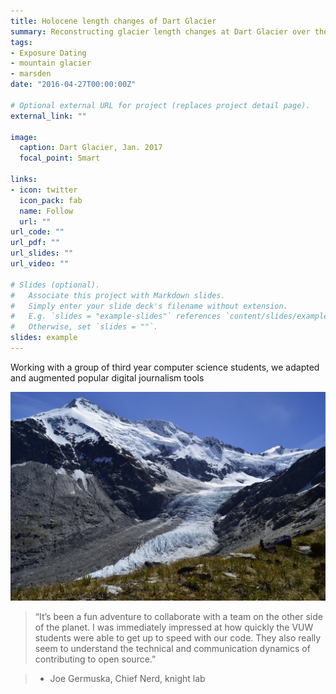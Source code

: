 ```yaml
---
title: Holocene length changes of Dart Glacier
summary: Reconstructing glacier length changes at Dart Glacier over the last 10000 years
tags:
- Exposure Dating
- mountain glacier
- marsden
date: "2016-04-27T00:00:00Z"

# Optional external URL for project (replaces project detail page).
external_link: ""

image:
  caption: Dart Glacier, Jan. 2017
  focal_point: Smart

links:
- icon: twitter
  icon_pack: fab
  name: Follow
  url: ""
url_code: ""
url_pdf: ""
url_slides: ""
url_video: ""

# Slides (optional).
#   Associate this project with Markdown slides.
#   Simply enter your slide deck's filename without extension.
#   E.g. `slides = "example-slides"` references `content/slides/example-slides.md`.
#   Otherwise, set `slides = ""`.
slides: example
---
```


Working with a group of third year computer science students, we adapted and augmented popular digital journalism tools

![dart](featured.jpg)

> “It’s been a fun adventure to collaborate with a team on the other side of the planet. I was immediately impressed at how quickly the VUW students were able to get up to speed with our code. They also really seem to understand the technical and communication dynamics of contributing to open source.”
	
>	- Joe Germuska, Chief Nerd, knight lab
